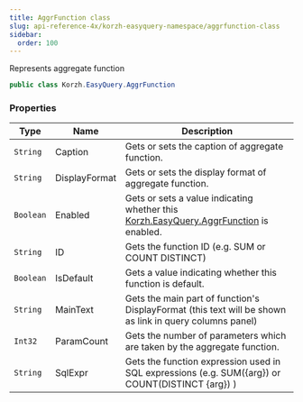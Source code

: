 ```yaml
---
title: AggrFunction class
slug: api-reference-4x/korzh-easyquery-namespace/aggrfunction-class
sidebar:
  order: 100
---
```


Represents aggregate function
```csharp
public class Korzh.EasyQuery.AggrFunction

```

### Properties

| Type | Name | Description | 
| --- | --- | --- | 
| `String` | Caption | Gets or sets the caption of aggregate function. | 
| `String` | DisplayFormat | Gets or sets the display format of aggregate function. | 
| `Boolean` | Enabled | Gets or sets a value indicating whether this [Korzh.EasyQuery.AggrFunction](///easyquery/docs/api-reference-4x/korzh-easyquery-namespace/aggrfunction-class) is enabled. | 
| `String` | ID | Gets the function ID (e.g. SUM or COUNT DISTINCT) | 
| `Boolean` | IsDefault | Gets a value indicating whether this function is default. | 
| `String` | MainText | Gets the main part of function's DisplayFormat (this text will be shown as link in query columns panel) | 
| `Int32` | ParamCount | Gets the number of parameters which are taken by the aggregate function. | 
| `String` | SqlExpr | Gets the function expression used in SQL expressions (e.g. SUM({arg}) or COUNT(DISTINCT {arg}) ) |
